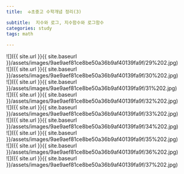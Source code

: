 ```yaml
---
title:  ➗초중고 수학개념 정리(3)

subtitle:  지수와 로그, 지수함수와 로그함수
categories: study 
tags: math
 
---
```


  
  
![]({{ site.url }}{{ site.baseurl }}/assets/images/9ae9aef81ce8be50a36b9af40139fa9f/29%202.jpg)  
![]({{ site.url }}{{ site.baseurl }}/assets/images/9ae9aef81ce8be50a36b9af40139fa9f/30%202.jpg)  
![]({{ site.url }}{{ site.baseurl }}/assets/images/9ae9aef81ce8be50a36b9af40139fa9f/31%202.jpg)  
![]({{ site.url }}{{ site.baseurl }}/assets/images/9ae9aef81ce8be50a36b9af40139fa9f/32%202.jpg)  
![]({{ site.url }}{{ site.baseurl }}/assets/images/9ae9aef81ce8be50a36b9af40139fa9f/33%202.jpg)  
![]({{ site.url }}{{ site.baseurl }}/assets/images/9ae9aef81ce8be50a36b9af40139fa9f/34%202.jpg)  
![]({{ site.url }}{{ site.baseurl }}/assets/images/9ae9aef81ce8be50a36b9af40139fa9f/35%202.jpg)  
![]({{ site.url }}{{ site.baseurl }}/assets/images/9ae9aef81ce8be50a36b9af40139fa9f/36%202.jpg)  
![]({{ site.url }}{{ site.baseurl }}/assets/images/9ae9aef81ce8be50a36b9af40139fa9f/37%202.jpg)  
